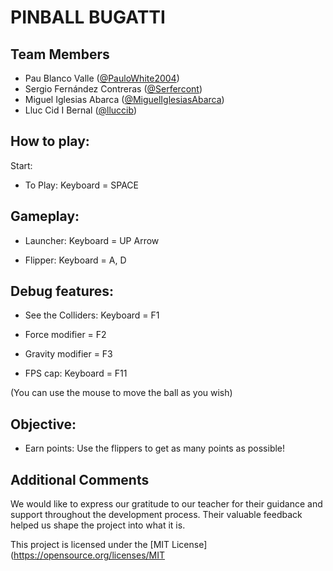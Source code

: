 # PINBALL BUGATTI


## Team Members

- Pau Blanco Valle ([@PauloWhite2004](https://github.com/PauloWhite2004))
- Sergio Fernández Contreras ([@Serfercont](https://github.com/Serfercont))
- Miguel Iglesias Abarca ([@MiguelIglesiasAbarca](https://github.com/MiguelIglesiasAbarca))
- Lluc Cid I Bernal ([@lluccib](https://github.com/lluccib))

## How to play:

Start:

- To Play: Keyboard = SPACE


## Gameplay:

- Launcher: Keyboard = UP Arrow

- Flipper: Keyboard = A, D


## Debug features:

- See the Colliders: Keyboard = F1

- Force modifier = F2

- Gravity modifier = F3

- FPS cap: Keyboard = F11

(You can use the mouse to move the ball as you wish)


## Objective:
   - Earn points: Use the flippers to get as many points as possible!


## Additional Comments
We would like to express our gratitude to our teacher for their guidance and support throughout the development process. Their valuable feedback helped us shape the project into what it is.

This project is licensed under the [MIT License](https://opensource.org/licenses/MIT
